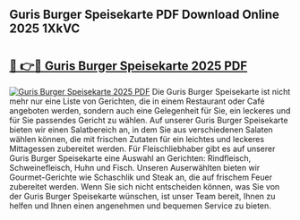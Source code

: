 ## Guris Burger Speisekarte PDF Download Online 2025 1XkVC

# <h2><a href="http://gcbe53.nevu.top/?p=Guris+Burger+Speisekarte">🔗 👉🔴 Guris Burger Speisekarte 2025 PDF</a></h2>

[![Guris Burger Speisekarte 2025 PDF](https://i.imgur.com/dBaPXMq.png)](http://gcbe53.nevu.top/?p=Guris+Burger+Speisekarte)
Die Guris Burger Speisekarte ist nicht mehr nur eine Liste von Gerichten, die in einem Restaurant oder Café angeboten werden, sondern auch eine Gelegenheit für Sie, ein leckeres und für Sie passendes Gericht zu wählen. Auf unserer Guris Burger Speisekarte bieten wir einen Salatbereich an, in dem Sie aus verschiedenen Salaten wählen können, die mit frischen Zutaten für ein leichtes und leckeres Mittagessen zubereitet werden. Für Fleischliebhaber gibt es auf unserer Guris Burger Speisekarte eine Auswahl an Gerichten: Rindfleisch, Schweinefleisch, Huhn und Fisch. Unseren Auserwählten bieten wir Gourmet-Gerichte wie Schaschlik und Steak an, die auf frischem Feuer zubereitet werden. Wenn Sie sich nicht entscheiden können, was Sie von der Guris Burger Speisekarte wünschen, ist unser Team bereit, Ihnen zu helfen und Ihnen einen angenehmen und bequemen Service zu bieten.
